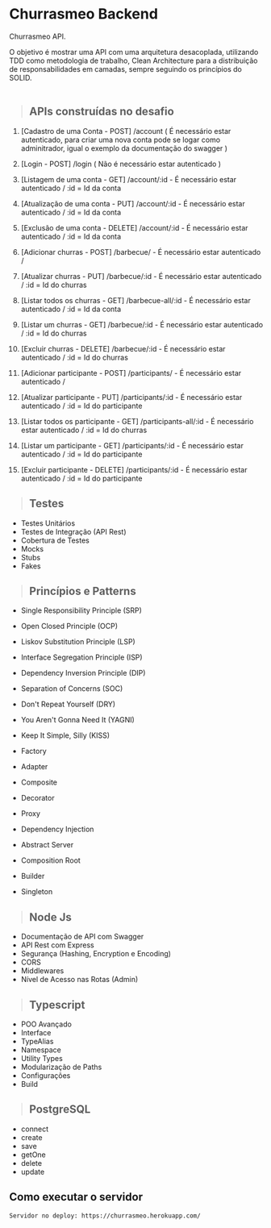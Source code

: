# **Churrasmeo Backend**

Churrasmeo API.

O objetivo é mostrar uma API com uma arquitetura desacoplada, utilizando TDD como metodologia de trabalho, Clean Architecture para a distribuição de responsabilidades em camadas, sempre seguindo os princípios do SOLID.
<br /><br />


> ## APIs construídas no desafio
1. [Cadastro de uma Conta - POST] /account ( É necessário estar autenticado, para criar uma nova conta pode se logar como adminitrador, igual o exemplo da documentação do swagger )
2. [Login - POST] /login ( Não é necessário estar autenticado )
3. [Listagem de uma conta - GET] /account/:id - É necessário estar autenticado / :id = Id da conta
4. [Atualização de uma conta - PUT] /account/:id - É necessário estar autenticado / :id = Id da conta
5. [Exclusão de uma conta - DELETE] /account/:id - É necessário estar autenticado / :id = Id da conta

6. [Adicionar churras - POST] /barbecue/ - É necessário estar autenticado /
7. [Atualizar churras - PUT] /barbecue/:id - É necessário estar autenticado / :id = Id do churras
8. [Listar todos os churras - GET] /barbecue-all/:id - É necessário estar autenticado / :id = Id da conta
9. [Listar um churras - GET] /barbecue/:id - É necessário estar autenticado / :id = Id do churras
10. [Excluir churras - DELETE] /barbecue/:id - É necessário estar autenticado / :id = Id do churras

11. [Adicionar participante - POST] /participants/ - É necessário estar autenticado /
12. [Atualizar participante - PUT] /participants/:id - É necessário estar autenticado / :id = Id do participante
13. [Listar todos os participante - GET] /participants-all/:id - É necessário estar autenticado / :id = Id do churras
14. [Listar um participante - GET] /participants/:id - É necessário estar autenticado / :id = Id do participante
15. [Excluir participante - DELETE] /participants/:id - É necessário estar autenticado / :id = Id do participante


> ## Testes
* Testes Unitários
* Testes de Integração (API Rest)
* Cobertura de Testes
* Mocks
* Stubs
* Fakes
> ## Princípios e Patterns
* Single Responsibility Principle (SRP)
* Open Closed Principle (OCP)
* Liskov Substitution Principle (LSP)
* Interface Segregation Principle (ISP)
* Dependency Inversion Principle (DIP)
* Separation of Concerns (SOC)
* Don't Repeat Yourself (DRY)
* You Aren't Gonna Need It (YAGNI)
* Keep It Simple, Silly (KISS)

* Factory
* Adapter
* Composite
* Decorator
* Proxy
* Dependency Injection
* Abstract Server
* Composition Root
* Builder
* Singleton
> ## Node Js
* Documentação de API com Swagger
* API Rest com Express
* Segurança (Hashing, Encryption e Encoding)
* CORS
* Middlewares
* Nível de Acesso nas Rotas (Admin)

> ## Typescript
* POO Avançado
* Interface
* TypeAlias
* Namespace
* Utility Types
* Modularização de Paths
* Configurações
* Build

> ## PostgreSQL
* connect
* create
* save
* getOne
* delete
* update

## Como executar o servidor 

```bash
Servidor no deploy: https://churrasmeo.herokuapp.com/
```
